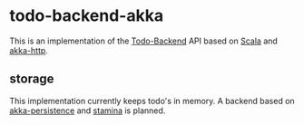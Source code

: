 todo-backend-akka
=================

This is an implementation of the [Todo-Backend](http://todobackend.com) API based on [Scala](http://scala-lang.org) and [akka-http](http://doc.akka.io/docs/akka-stream-and-http-experimental/current/scala/http/index.html).

storage
-------

This implementation currently keeps todo's in memory. A backend based on [akka-persistence](http://doc.akka.io/docs/akka/snapshot/scala/persistence.html) and [stamina](https://github.com/scalapenos/stamina) is planned.
